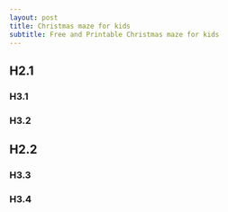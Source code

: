```yaml
---
layout: post
title: Christmas maze for kids
subtitle: Free and Printable Christmas maze for kids
---
```

## H2.1
### H3.1
### H3.2
## H2.2
### H3.3
### H3.4
